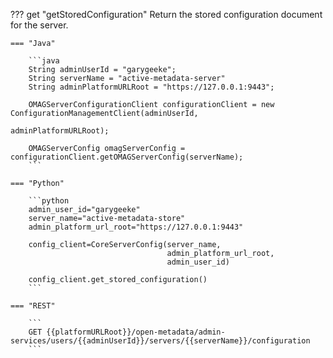 <!-- SPDX-License-Identifier: CC-BY-4.0 -->
<!-- Copyright Contributors to the Egeria project. -->


??? get "getStoredConfiguration"
    Return the stored configuration document for the server.

    === "Java"

        ```java
        String adminUserId = "garygeeke";
        String serverName = "active-metadata-server"
        String adminPlatformURLRoot = "https://127.0.0.1:9443";

        OMAGServerConfigurationClient configurationClient = new ConfigurationManagementClient(adminUserId, 
                                                                                              adminPlatformURLRoot);

        OMAGServerConfig omagServerConfig = configurationClient.getOMAGServerConfig(serverName);
        ```

    === "Python"

        ```python
        admin_user_id="garygeeke"
        server_name="active-metadata-store"
        admin_platform_url_root="https://127.0.0.1:9443"
        
        config_client=CoreServerConfig(server_name,
                                       admin_platform_url_root,
                                       admin_user_id)
        
        config_client.get_stored_configuration()
        ```

    === "REST"

        ```
        GET {{platformURLRoot}}/open-metadata/admin-services/users/{{adminUserId}}/servers/{{serverName}}/configuration
        ```
